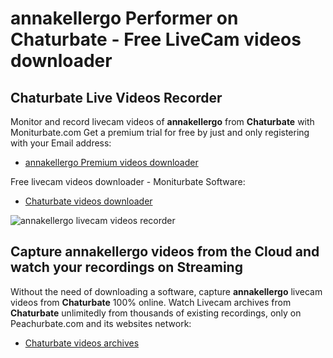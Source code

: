 # annakellergo Performer on Chaturbate - Free LiveCam videos downloader

## Chaturbate Live Videos Recorder

Monitor and record livecam videos of **annakellergo** from **Chaturbate** with Moniturbate.com
Get a premium trial for free by just and only registering with your Email address:
* [annakellergo Premium videos downloader](https://moniturbate.com/request-demo-licence-key.html)

Free livecam videos downloader - Moniturbate Software:
* [Chaturbate videos downloader](https://moniturbate.com/moniturbate-download-software.html)

![annakellergo livecam videos recorder](https://peachurnet.com/templates/moniturbate-software.png)


## Capture annakellergo videos from the Cloud and watch your recordings on Streaming

Without the need of downloading a software, capture **annakellergo** livecam videos from **Chaturbate** 100% online.
Watch Livecam archives from **Chaturbate** unlimitedly from thousands of existing recordings, only on Peachurbate.com and its websites network:
* [Chaturbate videos archives](https://peachurnet.com/)